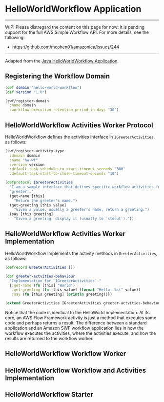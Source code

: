 # HelloWorldWorkflow Application

----

WIP! Please distregard the content on this page for now: it is pending support
for the full AWS Simple Workflow API. For more details, see the following:

* https://github.com/mcohen01/amazonica/issues/244

----

Adapted from the [Java HelloWorldWorkflow Application](http://docs.aws.amazon.com/amazonswf/latest/awsflowguide/getting-started-example-helloworldworkflow.html).

## Registering the Workflow Domain


```clj
(def domain "hello-world-workflow")
(def version "1.0")

(swf/register-domain
  :name domain
  :workflow-execution-retention-period-in-days "30")
```


## HelloWorldWorkflow Activities Worker Protocol

HelloWorldWorkflow defines the activities interface in `IGreeterActivities`, as
follows:

```clj
(swf/register-activity-type
  :domain domain
  :name "hw-wf"
  :version version
  :default-task-schedule-to-start-timeout-seconds "300"
  :default-task-start-to-close-timeout-seconds "10")

(defprotocol IGreeterActivities
  "I am a sample interface that defines specific workflow activities for a
  'greeter'."
  (get-name [this]
    "Return the greeter's name.")
  (get-greeting [this value]
    "Given a value, usually a greeter's name, return a greeting.")
  (say [this greeting]
    "Given a greeting, display it (usually to `stdout`)."))
```


## HelloWorldWorkflow Activities Worker Implementation

HelloWorldWorkflow implements the activity methods in `GreeterActivities`, as
follows:

```clj
(defrecord GreeterActivities [])

(def greeter-actvities-behaviour
  "Implementation for `IGreeterActivities`."
  {:get-name (fn [this] "World")
   :get-greeting (fn [this value] (format "Hello, %s!" value))
   :say (fn [this greeting] (println greeting))})

(extend GreeterActivities IGreeterActivities greeter-actvities-behaviour)
```

Notice that the code is identical to the HelloWorld implementation. At its
core, an AWS Flow Framework activity is just a method that executes some code
and perhaps returns a result. The difference between a standard application
and an Amazon SWF workflow application lies in how the workflow executes the
activities, where the activities execute, and how the results are returned to
the workflow worker.


## HelloWorldWorkflow Workflow Worker

## HelloWorldWorkflow Workflow and Activities Implementation

## HelloWorldWorkflow Starter
